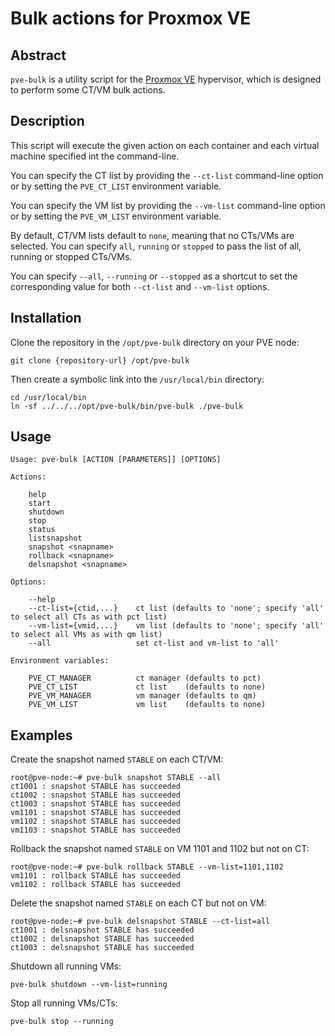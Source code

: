 # Bulk actions for Proxmox VE

## Abstract

`pve-bulk` is a utility script for the [Proxmox VE](https://www.proxmox.com) hypervisor, which is designed to perform some CT/VM bulk actions.

## Description

This script will execute the given action on each container and each virtual machine specified int the command-line.

You can specify the CT list by providing the `--ct-list` command-line option or by setting the `PVE_CT_LIST` environment variable.

You can specify the VM list by providing the `--vm-list` command-line option or by setting the `PVE_VM_LIST` environment variable.

By default, CT/VM lists default to `none`, meaning that no CTs/VMs are selected. You can specify `all`, `running` or `stopped` to pass the list of all, running or stopped CTs/VMs.

You can specify `--all`, `--running` or `--stopped` as a shortcut to set the corresponding value for both `--ct-list` and `--vm-list` options.

## Installation

Clone the repository in the `/opt/pve-bulk` directory on your PVE node:

```
git clone {repository-url} /opt/pve-bulk
```

Then create a symbolic link into the `/usr/local/bin` directory:

```
cd /usr/local/bin
ln -sf ../../../opt/pve-bulk/bin/pve-bulk ./pve-bulk
```

## Usage

```
Usage: pve-bulk [ACTION [PARAMETERS]] [OPTIONS]

Actions:

    help
    start
    shutdown
    stop
    status
    listsnapshot
    snapshot <snapname>
    rollback <snapname>
    delsnapshot <snapname>

Options:

    --help
    --ct-list={ctid,...}    ct list (defaults to 'none'; specify 'all' to select all CTs as with pct list)
    --vm-list={vmid,...}    vm list (defaults to 'none'; specify 'all' to select all VMs as with qm list)
    --all                   set ct-list and vm-list to 'all'

Environment variables:

    PVE_CT_MANAGER          ct manager (defaults to pct)
    PVE_CT_LIST             ct list    (defaults to none)
    PVE_VM_MANAGER          vm manager (defaults to qm)
    PVE_VM_LIST             vm list    (defaults to none)

```

## Examples

Create the snapshot named `STABLE` on each CT/VM:

```
root@pve-node:~# pve-bulk snapshot STABLE --all
ct1001 : snapshot STABLE has succeeded
ct1002 : snapshot STABLE has succeeded
ct1003 : snapshot STABLE has succeeded
vm1101 : snapshot STABLE has succeeded
vm1102 : snapshot STABLE has succeeded
vm1103 : snapshot STABLE has succeeded
```

Rollback the snapshot named `STABLE` on VM 1101 and 1102 but not on CT:

```
root@pve-node:~# pve-bulk rollback STABLE --vm-list=1101,1102
vm1101 : rollback STABLE has succeeded
vm1102 : rollback STABLE has succeeded
```

Delete the snapshot named `STABLE` on each CT but not on VM:

```
root@pve-node:~# pve-bulk delsnapshot STABLE --ct-list=all
ct1001 : delsnapshot STABLE has succeeded
ct1002 : delsnapshot STABLE has succeeded
ct1003 : delsnapshot STABLE has succeeded
```

Shutdown all running VMs:

```
pve-bulk shutdown --vm-list=running
```

Stop all running VMs/CTs:

```
pve-bulk stop --running
```
